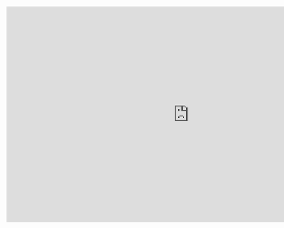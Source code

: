 <br>
<br>

<iframe src="https://docs.google.com/presentation/d/e/2PACX-1vTitHyQYBI9mxADK150oHqG9y78SDXh8oUo2N6AU3WW0iCOzHsC9GGq3E57G0gHSi_pZHYyEPm_-QC4/embed?start=false&loop=false&delayms=10000" frameborder="0" width="960" height="569" allowfullscreen="true" mozallowfullscreen="true" webkitallowfullscreen="true" style="display: block;margin: auto;"></iframe>